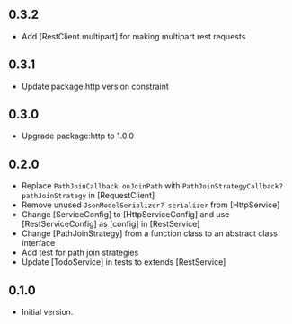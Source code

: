 ## 0.3.2

- Add [RestClient.multipart] for making multipart rest requests

## 0.3.1

- Update package:http version constraint

## 0.3.0

- Upgrade package:http to 1.0.0

## 0.2.0

- Replace `PathJoinCallback onJoinPath` with `PathJoinStrategyCallback? pathJoinStrategy` in [RequestClient]
- Remove unused `JsonModelSerializer? serializer` from [HttpService]
- Change [ServiceConfig] to [HttpServiceConfig] and use [RestServiceConfig] as [config] in [RestService]
- Change [PathJoinStrategy] from a function class to an abstract class interface
- Add test for path join strategies
- Update [TodoService] in tests to extends [RestService]

## 0.1.0

- Initial version.
